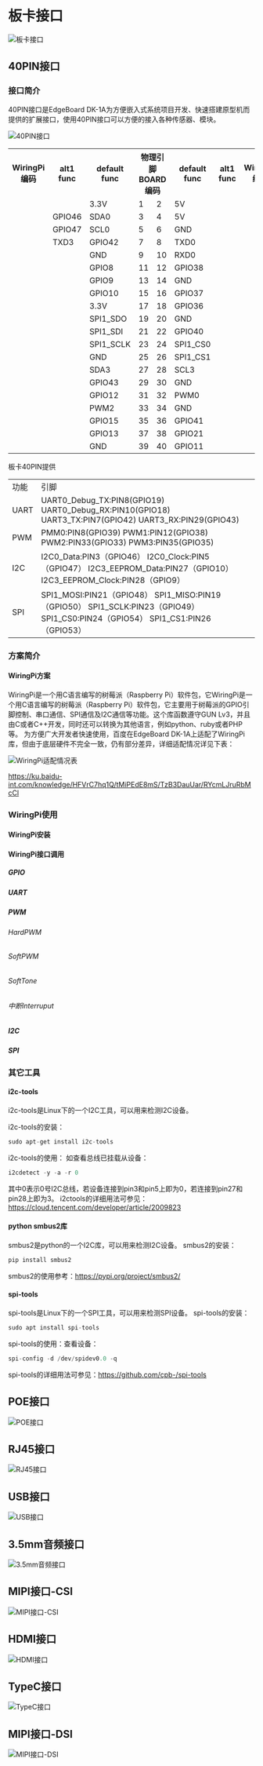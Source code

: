 # 板卡接口

![板卡接口](./images/edgeboard_dk1a接口.png)

## 40PIN接口

### 接口简介

40PIN接口是EdgeBoard DK-1A为方便嵌入式系统项目开发、快速搭建原型机而提供的扩展接口，使用40PIN接口可以方便的接入各种传感器、模块。

![40PIN接口](./images/40pin.png)

<table>
    <tr>
        <th>WiringPi 编码</th>
        <th>alt1 func</th>
        <th>default func</th>
        <th colspan="2">物理引脚BOARD编码</th>
        <th>default func</th>
        <th>alt1 func</th>
        <th>WiringPi 编码</th>
    </tr>
    <tr>
        <td></td>
        <td></td>
        <td>3.3V</td>
        <td>1</td>
        <td>2</td>
        <td>5V</td>
        <td></td>
        <td></td>
    </tr>
    <tr>
        <td></td>
        <td>GPIO46</td>
        <td>SDA0</td>
        <td>3</td>
        <td>4</td>
        <td>5V</td>
        <td></td>
        <td></td>
    </tr>
    <tr>
        <td></td>
        <td>GPIO47</td>
        <td>SCL0</td>
        <td>5</td>
        <td>6</td>
        <td>GND</td>
        <td></td>
        <td></td>
    </tr>
    <tr>
        <td></td>
        <td>TXD3</td>
        <td>GPIO42</td>
        <td>7</td>
        <td>8</td>
        <td>TXD0</td>
        <td></td>
        <td></td>
    </tr>
    <tr>
        <td></td>
        <td></td>
        <td>GND</td>
        <td>9</td>
        <td>10</td>
        <td>RXD0</td>
        <td></td>
        <td></td>
    </tr>
    <tr>
        <td></td>
        <td></td>
        <td>GPIO8</td>
        <td>11</td>
        <td>12</td>
        <td>GPIO38</td>
        <td></td>
        <td></td>
    </tr>
    <tr>
        <td></td>
        <td></td>
        <td>GPIO9</td>
        <td>13</td>
        <td>14</td>
        <td>GND</td>
        <td></td>
        <td></td>
    </tr>
    <tr>
        <td></td>
        <td></td>
        <td>GPIO10</td>
        <td>15</td>
        <td>16</td>
        <td>GPIO37</td>
        <td></td>
        <td></td>
    </tr>
    <tr>
        <td></td>
        <td></td>
        <td>3.3V</td>
        <td>17</td>
        <td>18</td>
        <td>GPIO36</td>
        <td></td>
        <td></td>
    </tr>
    <tr>
        <td></td>
        <td></td>
        <td>SPI1_SDO</td>
        <td>19</td>
        <td>20</td>
        <td>GND</td>
        <td></td>
        <td></td>
    </tr>
    <tr>
        <td></td>
        <td></td>
        <td>SPI1_SDI</td>
        <td>21</td>
        <td>22</td>
        <td>GPIO40</td>
        <td></td>
        <td></td>
    </tr>
    <tr>
        <td></td>
        <td></td>
        <td>SPI1_SCLK</td>
        <td>23</td>
        <td>24</td>
        <td>SPI1_CS0</td>
        <td></td>
        <td></td>
    </tr>
    <tr>
        <td></td>
        <td></td>
        <td>GND</td>
        <td>25</td>
        <td>26</td>
        <td>SPI1_CS1</td>
        <td></td>
        <td></td>
    </tr>
    <tr>
        <td></td>
        <td></td>
        <td>SDA3</td>
        <td>27</td>
        <td>28</td>
        <td>SCL3</td>
        <td></td>
        <td></td>
    </tr>
    <tr>
        <td></td>
        <td></td>
        <td>GPIO43</td>
        <td>29</td>
        <td>30</td>
        <td>GND</td>
        <td></td>
        <td></td>
    </tr>
    <tr>
        <td></td>
        <td></td>
        <td>GPIO12</td>
        <td>31</td>
        <td>32</td>
        <td>PWM0</td>
        <td></td>
        <td></td>
    </tr>
    <tr>
        <td></td>
        <td></td>
        <td>PWM2</td>
        <td>33</td>
        <td>34</td>
        <td>GND</td>
        <td></td>
        <td></td>
    </tr>
    <tr>
        <td></td>
        <td></td>
        <td>GPIO15</td>
        <td>35</td>
        <td>36</td>
        <td>GPIO41</td>
        <td></td>
        <td></td>
    </tr>
    <tr>
        <td></td>
        <td></td>
        <td>GPIO13</td>
        <td>37</td>
        <td>38</td>
        <td>GPIO21</td>
        <td></td>
        <td></td>
    </tr>
    <tr>
        <td></td>
        <td></td>
        <td>GND</td>
        <td>39</td>
        <td>40</td>
        <td>GPIO11</td>
        <td></td>
        <td></td>
    </tr>
</table>
板卡40PIN提供
<table>
    <tr>
    <td>功能</td>
    <td>引脚</td>
    </tr>
    <tr>
    <td>UART</td>
    <td>UART0_Debug_TX:PIN8(GPIO19)
    UART0_Debug_RX:PIN10(GPIO18)
    UART3_TX:PIN7(GPIO42)
    UART3_RX:PIN29(GPIO43)
    </td>
    </tr>
    <tr>
    <td>PWM</td>
    <td>PMM0:PIN8(GPIO39)
    PWM1:PIN12(GPIO38)
    PWM2:PIN33(GPIO33)
    PWM3:PIN35(GPIO35)</td>
    </tr>
    <tr>
    <td>I2C</td>
    <td>I2C0_Data:PIN3（GPIO46）
    I2C0_Clock:PIN5（GPIO47）
    I2C3_EEPROM_Data:PIN27（GPIO10）
    I2C3_EEPROM_Clock:PIN28（GPIO9）</td>
    </tr>
    <tr>
    <td>SPI</td>
    <td>SPI1_MOSI:PIN21（GPIO48）
    SPI1_MISO:PIN19（GPIO50）
    SPI1_SCLK:PIN23（GPIO49）
    SPI1_CS0:PIN24（GPIO54）
    SPI1_CS1:PIN26（GPIO53）
    </td>
    </tr>
</table>

### 方案简介

#### WiringPi方案

WiringPi是一个用C语言编写的树莓派（Raspberry Pi）软件包，它WiringPi是一个用C语言编写的树莓派（Raspberry Pi）软件包，它主要用于树莓派的GPIO引脚控制、串口通信、SPI通信及I2C通信等功能。这个库函数遵守GUN Lv3，并且由C或者C++开发，同时还可以转换为其他语言，例如python、ruby或者PHP等。
为方便广大开发者快速使用，百度在EdgeBoard DK-1A上适配了WiringPi库，但由于底层硬件不完全一致，仍有部分差异，详细适配情况详见下表：

![WiringPi适配情况表](./images/WiringPi适配情况表.png)

<https://ku.baidu-int.com/knowledge/HFVrC7hq1Q/tMiPEdE8mS/TzB3DauUar/RYcmLJruRbMcCl>

### WiringPi使用

#### WiringPi安装

#### WiringPi接口调用

##### GPIO

##### UART

##### PWM

###### HardPWM

###### SoftPWM

###### SoftTone

###### 中断Interruput

##### I2C

##### SPI

### 其它工具

#### i2c-tools

i2c-tools是Linux下的一个I2C工具，可以用来检测I2C设备。

i2c-tools的安装：

```python
sudo apt-get install i2c-tools
```

i2c-tools的使用：
如查看总线已挂载从设备：

```python
i2cdetect -y -a -r 0 
```

其中0表示0号I2C总线，若设备连接到pin3和pin5上即为0，若连接到pin27和pin28上即为3。
i2ctools的详细用法可参见：<https://cloud.tencent.com/developer/article/2009823>

#### python smbus2库

smbus2是python的一个I2C库，可以用来检测I2C设备。
smbus2的安装：

```python
pip install smbus2
```

smbus2的使用参考：<https://pypi.org/project/smbus2/>

#### spi-tools

spi-tools是Linux下的一个SPI工具，可以用来检测SPI设备。
spi-tools的安装：

```python
sudo apt install spi-tools
```

spi-tools的使用：查看设备：

```python
spi-config -d /dev/spidev0.0 -q
```

spi-tools的详细用法可参见：<https://github.com/cpb-/spi-tools>

## POE接口

![POE接口](./images/POE接口.png)

## RJ45接口

![RJ45接口](./images/RJ45接口.png)

## USB接口

![USB接口](./images/USB接口.png)

## 3.5mm音频接口

![3.5mm音频接口](./images/3.5mm音频接口.png)

## MIPI接口-CSI

![MIPI接口-CSI](./images/MIPI接口-CSI.png)

## HDMI接口

![HDMI接口](./images/HDMI接口.png)

## TypeC接口

![TypeC接口](./images/TypeC接口.png)

## MIPI接口-DSI

![MIPI接口-DSI](./images/MIPI接口-DSI.png)
